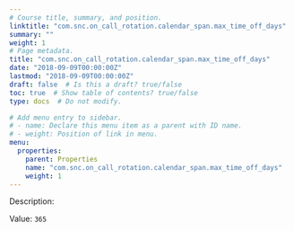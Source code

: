 ```yaml
---
# Course title, summary, and position.
linktitle: "com.snc.on_call_rotation.calendar_span.max_time_off_days"
summary: ""
weight: 1
# Page metadata.
title: "com.snc.on_call_rotation.calendar_span.max_time_off_days"
date: "2018-09-09T00:00:00Z"
lastmod: "2018-09-09T00:00:00Z"
draft: false  # Is this a draft? true/false
toc: true  # Show table of contents? true/false
type: docs  # Do not modify.

# Add menu entry to sidebar.
# - name: Declare this menu item as a parent with ID name.
# - weight: Position of link in menu.
menu:
  properties:
    parent: Properties
    name: "com.snc.on_call_rotation.calendar_span.max_time_off_days"
    weight: 1
---
```


Description: 


Value: `365`